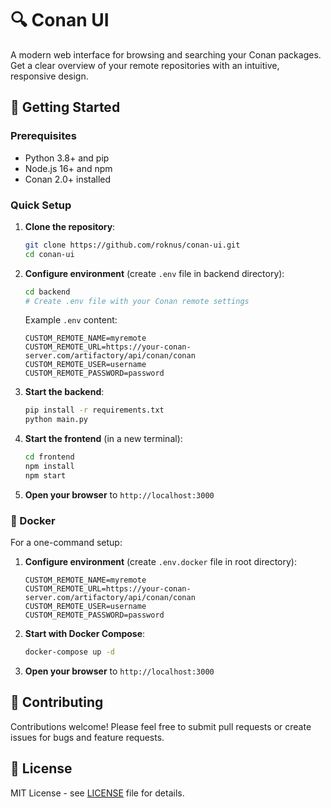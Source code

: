 # 🔍 Conan UI

A modern web interface for browsing and searching your Conan packages. Get a clear overview of your remote repositories with an intuitive, responsive design.

## 🚀 Getting Started

### Prerequisites
- Python 3.8+ and pip
- Node.js 16+ and npm
- Conan 2.0+ installed

### Quick Setup

1. **Clone the repository**:
   ```bash
   git clone https://github.com/roknus/conan-ui.git
   cd conan-ui
   ```

2. **Configure environment** (create `.env` file in backend directory):
   ```bash
   cd backend
   # Create .env file with your Conan remote settings
   ```
   
   Example `.env` content:
   ```env
   CUSTOM_REMOTE_NAME=myremote
   CUSTOM_REMOTE_URL=https://your-conan-server.com/artifactory/api/conan/conan
   CUSTOM_REMOTE_USER=username
   CUSTOM_REMOTE_PASSWORD=password
   ```

3. **Start the backend**:
   ```bash
   pip install -r requirements.txt
   python main.py
   ```

4. **Start the frontend** (in a new terminal):
   ```bash
   cd frontend
   npm install
   npm start
   ```

5. **Open your browser** to `http://localhost:3000`

### 🐳 Docker

For a one-command setup:

1. **Configure environment** (create `.env.docker` file in root directory):
   ```env
   CUSTOM_REMOTE_NAME=myremote
   CUSTOM_REMOTE_URL=https://your-conan-server.com/artifactory/api/conan/conan
   CUSTOM_REMOTE_USER=username
   CUSTOM_REMOTE_PASSWORD=password
   ```

2. **Start with Docker Compose**:
   ```bash
   docker-compose up -d
   ```

3. **Open your browser** to `http://localhost:3000`

## 🤝 Contributing

Contributions welcome! Please feel free to submit pull requests or create issues for bugs and feature requests.

## 📝 License

MIT License - see [LICENSE](LICENSE) file for details.
